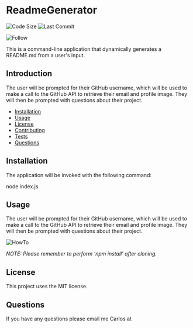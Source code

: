 # ReadmeGenerator

![Code Size](https://img.shields.io/github/languages/code-size/reithal/ReadmeGenerator)
![Last Commit](https://img.shields.io/github/last-commit/reithal/ReadmeGenerator)

![Follow](https://img.shields.io/github/followers/reithal?style=social)

This is a command-line application that dynamically generates a README.md from a user's input.

## Introduction

The user will be prompted for their GitHub username, which will be used to make a call to the GitHub API to retrieve their email and profile image. They will then be prompted with questions about their project.

* [Installation](#installation)
​
* [Usage](#usage)
​
* [License](#license)
​
* [Contributing](#contributing)
​
* [Tests](#tests)
​
* [Questions](#questions)

## Installation

The application will be invoked with the following command:

node index.js

## Usage

The user will be prompted for their GitHub username, which will be used to make a call to the GitHub API to retrieve their email and profile image. They will then be prompted with questions about their project.

![HowTo](http://reithal.github.io/reithal/ReadmeGenerator/assets/images/readmegenerator.gif)

_NOTE: Please remember to perform 'npm install' after cloning._

## License

This project uses the MIT license.

## Questions

If you have any questions please email me Carlos  at 

